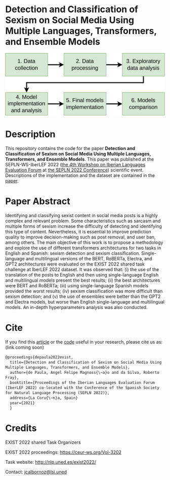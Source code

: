 # Detection and Classification of Sexism on Social Media Using Multiple Languages, Transformers, and Ensemble Models


![ScreenShot](methodology.png)

# Description
This repository contains the code for the paper **Detection and Classification of Sexism on Social Media Using Multiple Languages, Transformers, and Ensemble Models**. This paper was published at the SEPLN-WS-IberLEF 2022 <!-- [SEPLN-WS-IberLEF 2022](http://ceur-ws.org/Vol-2943/ -->
([the 4th Workshop on Iberian Languages Evaluation Forum](https://sites.google.com/view/iberlef2022) at [the SEPLN 2022 Conference](https://sepln2022.grupolys.org/)) scientific event. Descriptions of the implementation and the dataset are contained in the [paper](http://ceur-ws.org/Vol-3202/exist-paper2.pdf).

# Paper Abstract
Identifying and classifying sexist content in social media posts is a highly complex and relevant problem. Some characteristics such as sarcasm and multiple forms of sexism increase the difficulty of detecting and identifying this type of content. Nevertheless, it is essential to improve prediction quality to improve decision-making such as post removal, and user ban, among others. The main objective of this work is to propose a methodology and explore the use of different transformers architectures for two tasks in English and Spanish: sexism detection and sexism classification. Single-language and multilingual versions of the BERT, RoBERTa, Electra, and GPT2 architectures were evaluated on the EXIST 2022 shared task challenge at IberLEF 2022 dataset. It was observed that: (i) the use of the translation of the posts to English and then using single-language English and multilingual models present the best results; (ii) the best architectures were BERT and RoBERTa; (iii) using single-language Spanish models provided the worst results; (iv) sexism classification was more difficult than sexism detection; and (v) the use of ensembles were better than the GPT2 and Electra models, but worse than English single-language and multilingual models. An in-depth hyperparameters analysis was also conducted.


# Cite
If you find this [article](https://ceur-ws.org/Vol-3202/exist-paper2.pdf) or the [code](https://github.com/AngelFelipeMP/Transformers-Sexism-Classification) useful in your research, please cite us as: (link coming soon)


```
@proceedings{depaula2022exist,
  title={Detection and Classification of Sexism on Social Media Using Multiple Languages, Transformers, and Ensemble Models},
  author={de Paula, Angel Felipe Magnoss{\~a}o and da Silva, Roberto Fray},
  booktitle={Proceedings of the Iberian Languages Evaluation Forum (IberLEF 2022) co-located with the Conference of the Spanish Society for Natural Language Processing (SEPLN 2022)},
  address={La Coru{\~n}a, Spain}
  year={2021}
  }
```
<!-- 
```
@article{de2021sexism,
  title={Sexism Prediction in Spanish and English Tweets Using Monolingual and Multilingual BERT and Ensemble Models},
  author={de Paula, Angel Felipe Magnoss{\~a}o and da Silva, Roberto Fray and Schlicht, Ipek Baris},
  journal={arXiv preprint arXiv:2111.04551},
  year={2021}
```
} -->


# Credits
EXIST 2022 shared Task Organizers

EXIST 2022 proceedings: https://ceur-ws.org/Vol-3202

Task website: http://nlp.uned.es/exist2022/

Contact: jcalbornoz@lsi.uned
